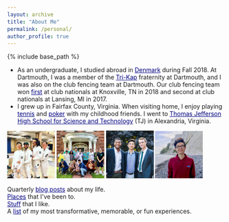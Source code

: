 ```yaml
---
layout: archive
title: "About Me"
permalink: /personal/
author_profile: true
---
```


{% include base_path %}

* As an undergraduate, I studied abroad in <a href="https://jasonwei20.github.io/posts/2018/12/blog-post-7/" style="color:navy" target="_blank">Denmark</a> during Fall 2018. At Dartmouth, I was a member of the <a href="https://en.wikipedia.org/wiki/Kappa_Kappa_Kappa" style="color:navy" target="_blank">Tri-Kap</a> fraternity at Dartmouth, and I was also on the club fencing team at Dartmouth. Our club fencing team won <a href="http://www.thedartmouth.com/article/2018/04/dartmouth-fencing-club" style="color:navy" target="_blank">first</a> at club nationals at Knoxville, TN in 2018 and second at club nationals at Lansing, MI in 2017.
* I grew up in Fairfax County, Virginia. When visiting home, I enjoy playing <a href="https://www.youtube.com/watch?v=BR-q7Vw2nUQ" style="color:navy" target="_blank">tennis</a> and <a href="https://www.youtube.com/watch?v=mPmcU8u8MEc" style="color:navy" target="_blank">poker</a> with my childhood friends. I went to <a href="https://www.newsweek.com/2014/09/19/number-1-high-school-america-offers-real-head-start-268693.html" style="color:navy" target="_blank">Thomas Jefferson High School for Science and Technology</a> (TJ) in Alexandria, Virginia. 

<img src="/images/personal_1.jpg" width="22%">
<img src="/images/personal_2.jpg" width="22%">
<img src="/images/personal_3.jpg" width="22%">
<img src="/images/personal_4.jpg" width="22%">

Quarterly <a href="https://jasonwei20.github.io/blog_posts/" style="color:navy">blog posts</a> about my life.  
<a href="https://jasonwei20.github.io/places_ive_been/" style="color:navy">Places</a> that I've been to.  
<a href="https://jasonwei20.github.io/stuff_i_like/" style="color:navy">Stuff</a> that I like.  
A <a href="https://jasonwei20.github.io/life_experiences/" style="color:navy">list</a> of my most transformative, memorable, or fun experiences.  
